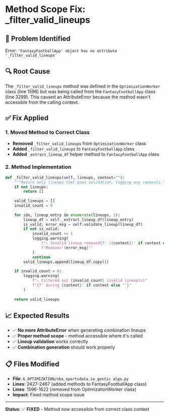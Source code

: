# Method Scope Fix: _filter_valid_lineups

## 🚨 **Problem Identified**

Error: `'FantasyFootballApp' object has no attribute '_filter_valid_lineups'`

## 🔍 **Root Cause**

The `_filter_valid_lineups` method was defined in the `OptimizationWorker` class (line 1596) but was being called from the `FantasyFootballApp` class (line 3289). This caused an AttributeError because the method wasn't accessible from the calling context.

## ✅ **Fix Applied**

### **1. Moved Method to Correct Class**
- **Removed** `_filter_valid_lineups` from `OptimizationWorker` class
- **Added** `_filter_valid_lineups` to `FantasyFootballApp` class
- **Added** `_extract_lineup_df` helper method to `FantasyFootballApp` class

### **2. Method Implementation**
```python
def _filter_valid_lineups(self, lineups, context=""):
    """Return only lineups that pass validation, logging any removals."""
    if not lineups:
        return []
    
    valid_lineups = []
    invalid_count = 0
    
    for idx, lineup_entry in enumerate(lineups, 1):
        lineup_df = self._extract_lineup_df(lineup_entry)
        is_valid, error_msg = self.validate_lineup(lineup_df)
        if not is_valid:
            invalid_count += 1
            logging.warning(
                f"⚠️ Invalid lineup removed{f' ({context})' if context else ''}: "
                f"Reason='{error_msg}'"
            )
            continue
        valid_lineups.append(lineup_df.copy())
    
    if invalid_count > 0:
        logging.warning(
            f"⚠️ Filtered out {invalid_count} invalid lineup(s)"
            f"{f' during {context}' if context else ''}"
        )
    
    return valid_lineups
```

## 📈 **Expected Results**

- ✅ **No more AttributeError** when generating combination lineups
- ✅ **Proper method scope** - method accessible where it's called
- ✅ **Lineup validation** works correctly
- ✅ **Combination generation** should work properly

## 📋 **Files Modified**

- **File**: `6_OPTIMIZATION/nba_sportsdata.io_gentic algo.py`
- **Lines**: 2427-2467 (added methods to FantasyFootballApp class)
- **Lines**: 1596-1622 (removed from OptimizationWorker class)
- **Impact**: Fixed method scope issue

---

**Status**: ✅ **FIXED** - Method now accessible from correct class context
